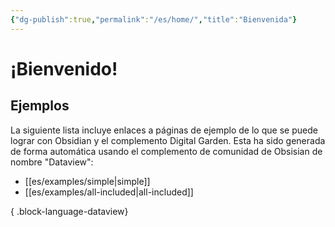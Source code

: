 ```yaml
---
{"dg-publish":true,"permalink":"/es/home/","title":"Bienvenida"}
---
```


# ¡Bienvenido!

## Ejemplos

La siguiente lista incluye enlaces a páginas de ejemplo de lo que se puede lograr con Obsidian y el complemento Digital Garden. Esta ha sido generada de forma automática usando el complemento de comunidad de Obsisian de nombre "Dataview":

- [[es/examples/simple\|simple]]
- [[es/examples/all-included\|all-included]]

{ .block-language-dataview}
